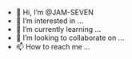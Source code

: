- 👋 Hi, I’m @JAM-SEVEN
- 👀 I’m interested in ...
- 🌱 I’m currently learning ...
- 💞️ I’m looking to collaborate on ...
- 📫 How to reach me ...

<!---
JAM-SEVEN/JAM-SEVEN is a ✨ special ✨ repository because its `README.md` (this file) appears on your GitHub profile.
You can click the Preview link to take a look at your changes.
--->
